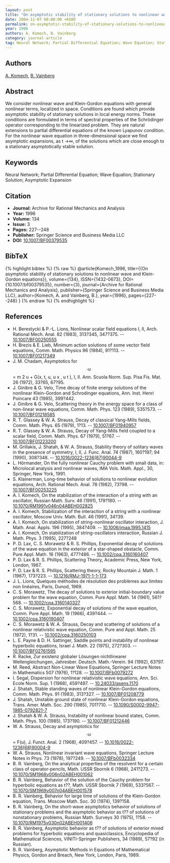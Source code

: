 ```yaml
---
layout: post
title: "On asymptotic stability of stationary solutions to nonlinear wave and Klein-Gordon equations"
date: 2004-11-07 00:00:00 +0100
permalink: on-asymptotic-stability-of-stationary-solutions-to-nonlinear-wave-and-klein-gordon-equations
year: 1996
authors: A. Komech, B. Vainberg
category: journal-article
tag: Neural Network; Partial Differential Equation; Wave Equation; Stationary Solution; Asymptotic Expansion
---
```

 
## Authors
[A. Komech](authors/alexander-komech), [B. Vainberg](authors/b-vainberg)
 
## Abstract
We consider nonlinear wave and Klein-Gordon equations with general nonlinear terms, localized in space. Conditions are found which provide asymptotic stability of stationary solutions in local energy norms. These conditions are formulated in terms of spectral properties of the Schrödinger operator corresponding to the linearized problem. They are natural extensions to partial differential equations of the known Lyapunov condition. For the nonlinear wave equation in three-dimensional space we find asymptotic expansions, as t →∞, of the solutions which are close enough to a stationary asymptotically stable solution.
 
## Keywords
Neural Network; Partial Differential Equation; Wave Equation; Stationary Solution; Asymptotic Expansion
 
## Citation
- **Journal:** Archive for Rational Mechanics and Analysis
- **Year:** 1996
- **Volume:** 134
- **Issue:** 3
- **Pages:** 227--248
- **Publisher:** Springer Science and Business Media LLC
- **DOI:** [10.1007/BF00379535](https://doi.org/10.1007/BF00379535)
 
## BibTeX
{% highlight bibtex %}
{% raw %}
@article{Komech_1996,
  title={{On asymptotic stability of stationary solutions to nonlinear wave and Klein-Gordon equations}},
  volume={134},
  ISSN={1432-0673},
  DOI={10.1007/bf00379535},
  number={3},
  journal={Archive for Rational Mechanics and Analysis},
  publisher={Springer Science and Business Media LLC},
  author={Komech, A. and Vainberg, B.},
  year={1996},
  pages={227--248}
}
{% endraw %}
{% endhighlight %}
 
## References
- H. Berestycki & P.-L. Lions, Nonlinear scalar field equations I, II, Arch. Rational Mech. Anal. 82 (1983), 313?345, 347?375. -- [10.1007/BF00250555](https://doi.org/10.1007/BF00250555)
- H. Brezis & E. Lieb, Minimum action solutions of some vector field equations, Comm. Math. Physics 96 (1984), 91?113. -- [10.1007/BF01217349](https://doi.org/10.1007/BF01217349)
- J. M. Chadam, Asymptotics for $$\square u$$ = m 2 u + G(x, t, u, u x , u t ), I, II. Ann. Scuola Norm. Sup. Pisa Fis. Mat. 26 (1972), 33?65, 67?95.
- J. Ginibre & G. Velo, Time decay of finite energy solutions of the nonlinear Klein-Gordon and Schrodinger equations, Ann. Inst. Henri Poincare 43 (1985), 399?442.
- J. Ginibre & G. Velo, Scattering theory in the energy space for a class of non-linear wave equations, Comm. Math. Phys. 123 (1989), 535?573. -- [10.1007/BF01218585](https://doi.org/10.1007/BF01218585)
- R. T. Glassey & W. A. Strauss, Decay of classical Yang-Mills fields, Comm. Math. Phys. 65 (1979), 1?13. -- [10.1007/BF01940957](https://doi.org/10.1007/BF01940957)
- R. T. Glassey & W. A. Strauss, Decay of Yang-Mills field coupled to a scalar field, Comm. Math. Phys. 67 (1979), 51?67. -- [10.1007/BF01223200](https://doi.org/10.1007/BF01223200)
- M. Grillakis, J. Shatah, & W. A. Strauss, Stability theory of solitary waves in the presence of symmetry, I, II, J. Func. Anal. 74 (1987), 160?197; 94 (1990), 308?348. -- [10.1016/0022-1236(87)90044-9](https://doi.org/10.1016/0022-1236(87)90044-9)
- L. Hörmander, On the fully nonlinear Cauchy problem with small data, in: Microlocal analysis and nonlinear waves, IMA Vols. Math. Appl., 30, Springer, New York, 1991.
- S. Klainerman, Long-time behavior of solutions to nonlinear evolution equations, Arch. Rational Mech. Anal. 78 (1982), 73?98. -- [10.1007/BF00253225](https://doi.org/10.1007/BF00253225)
- A. I. Komech, On the stabilization of the interaction of a string with an oscillator, Russian Math. Surv. 46 (1991), 179?180. -- [10.1070/RM1991v046n04ABEH002825](https://doi.org/10.1070/RM1991v046n04ABEH002825)
- A. I. Komech, Stabilization of the interaction of a string with a nonlinear oscillator, Moscow Univ. Math. Bull. 46 (1991), 34?39.
- A. I. Komech, On stabilization of string-nonlinear oscillator interaction, J. Math. Anal. Appls. 196 (1995), 384?409. -- [10.1006/jmaa.1995.1415](https://doi.org/10.1006/jmaa.1995.1415)
- A. I. Komech, On stabilization of string-oscillators interaction, Russian J. Math. Phys. 3 (1995), 227?248
- P. D. Lax, C. S. Morawetz & R. S. Phillips, Exponential decay of solutions of the wave equation in the exterior of a star-shaped obstacle, Comm. Pure Appl. Math. 16 (1963), 477?486. -- [10.1002/cpa.3160160407](https://doi.org/10.1002/cpa.3160160407)
- P. D. Lax & R. S. Phillips, Scattering Theory, Academic Press, New York, London, 1967.
- P. D. Lax & R. S. Phillips, Scattering theory, Rocky Mountain J. Math. 1 (1967), 173?223. -- [10.1216/RMJ-1971-1-1-173](https://doi.org/10.1216/RMJ-1971-1-1-173)
- J. L. Lions, Quelques méthodes de résolution des problèmes aux limites non linéaires, Paris, Dunod, 1969.
- C. S. Morawetz, The decay of solutions to exterior initial-boundary value problem for the wave equation, Comm. Pure Appl. Math. 14 (1961), 561?568. -- [10.1002/cpa.3160140327](https://doi.org/10.1002/cpa.3160140327)
- C. S. Morawetz, Exponential decay of solutions of the wave equation, Comm. Pure Appl. Math. 19 (1966), 439?444. -- [10.1002/cpa.3160190407](https://doi.org/10.1002/cpa.3160190407)
- C. S. Morawetz & W. A. Strauss, Decay and scattering of solutions of a nonlinear relativistic wave equation, Comm. Pure and Appl. Math. 25 (1972), 1?31. -- [10.1002/cpa.3160250103](https://doi.org/10.1002/cpa.3160250103)
- L. E. Payne & D. H. Sattinger, Saddle points and instability of nonlinear hyperbolic equations, Israel J. Math. 22 (1975), 272?303. -- [10.1007/BF02761595](https://doi.org/10.1007/BF02761595)
- R. Racke, Zur existenz globaler Lösungen nichtlinearer Wellengleichungen, Jahresber. Deutsch. Math.-Verein. 94 (1992), 63?97.
- M. Reed, Abstract Non-Linear Wave Equations, Springer Lecture Notes in Mathematics 507 (1976), 1?128. -- [10.1007/BFb0079272](https://doi.org/10.1007/BFb0079272)
- I. Segal, Dispersion for nonlinear relativistic wave equations, Ann. Sci. Ecole Norm. Sup. 1 (1968), 459?497. -- [10.24033/asens.1170](https://doi.org/10.24033/asens.1170)
- J. Shatah, Stable standing waves of nonlinear Klein-Gordon equations, Comm. Math. Phys. 91 (1983), 313?327. -- [10.1007/BF01208779](https://doi.org/10.1007/BF01208779)
- J. Shatah, Unstable ground state of nonlinear Klein-Gordon equations, Trans. Amer. Math. Soc. 290 (1985), 701?710. -- [10.1090/S0002-9947-1985-0792821-7](https://doi.org/10.1090/S0002-9947-1985-0792821-7)
- J. Shatah & W. A. Strauss, Instability of nonlinear bound states, Comm. Math. Phys. 100 (1985), 173?190. -- [10.1007/BF01212446](https://doi.org/10.1007/BF01212446)
- W. A. Strauss, Decay and asymptotics for $$\square u$$ = F(u), J. Funct. Anal. 2 (1968), 409?457. -- [10.1016/0022-1236(68)90004-9](https://doi.org/10.1016/0022-1236(68)90004-9)
- W. A. Strauss, Nonlinear invariant wave equations, Springer Lecture Notes in Phys. 73 (1978), 197?249. -- [10.1007/BFb0032334](https://doi.org/10.1007/BFb0032334)
- B. R. Vainberg, On the analytical properties of the resolvent for a certain class of operator-pencils, Math. USSR Sbornik 6 (1968), 241?273. -- [10.1070/SM1968v006n02ABEH001062](https://doi.org/10.1070/SM1968v006n02ABEH001062)
- B. R. Vainberg, Behavior of the solution of the Cauchy problem for hyperbolic equations as t??, Math. USSR Sbornik 7 (1969), 533?567. -- [10.1070/SM1969v007n04ABEH001578](https://doi.org/10.1070/SM1969v007n04ABEH001578)
- B. R. Vainberg, Behavior for large time of solutions of the Klein-Gordon equation, Trans. Moscow Math. Soc. 30 (1974), 139?158.
- B. R. Vainberg, On the short-wave asymptotics behavior of solutions of stationary problems and the asymptotic behavior as t?? of solutions of nonstationary problems, Russian Math. Surveys 30 (1975), 1?58. -- [10.1070/RM1975v030n02ABEH001406](https://doi.org/10.1070/RM1975v030n02ABEH001406)
- B. R. Vainberg, Asymptotic behavior as t?? of solutions of exterior mixed problems for hyperbolic equations and quasiclassics, Encyclopedia of Mathematical Sciences, VINITI-Springer Publishers, 34 (1989), 57?92 (in Russian).
- B. R. Vainberg, Asymptotic Methods in Equations of Mathematical Physics, Gordon and Breach, New York, London, Paris, 1989.

